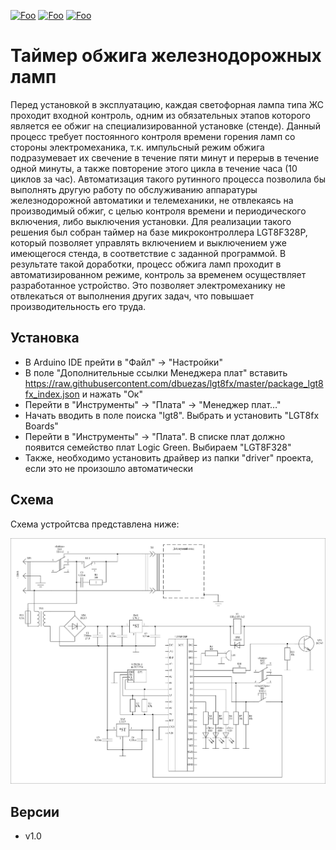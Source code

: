 [![Foo](https://img.shields.io/badge/version-1.0-brightgreen)](#versions)
[![Foo](https://img.shields.io/badge/website-eternaldev.ru-red)](https://eternaldev.ru)
[![Foo](https://img.shields.io/badge/Telegram-eternaldev__ru-blue)](https://t.me/eternaldev_ru)

# Таймер обжига железнодорожных ламп
Перед установкой в эксплуатацию, каждая светофорная лампа типа ЖС проходит входной контроль, одним из обязательных этапов которого является ее обжиг на специализированной установке (стенде). Данный процесс требует постоянного контроля времени горения ламп со стороны электромеханика, т.к. импульсный режим обжига подразумевает их свечение в течение пяти минут и перерыв в течение одной минуты, а также повторение этого цикла в течение часа (10 циклов за час). Автоматизация такого рутинного процесса позволила бы выполнять другую работу по обслуживанию аппаратуры железнодорожной автоматики и телемеханики, не отвлекаясь на производимый обжиг, с целью контроля времени 
и периодического включения, либо выключения установки.
Для реализации такого решения был собран таймер на базе микроконтроллера LGT8F328P, который позволяет управлять включением и выключением уже имеющегося стенда, в соответствие с заданной программой. В результате такой доработки, процесс обжига ламп проходит в автоматизированном режиме, контроль за временем осуществляет разработанное устройство. Это позволяет электромеханику не отвлекаться от выполнения других задач, что повышает производительность его труда.

## Установка
- В Arduino IDE прейти в "Файл" -> "Настройки"
- В поле "Дополнительные ссылки Менеджера плат" вставить https://raw.githubusercontent.com/dbuezas/lgt8fx/master/package_lgt8fx_index.json и нажать "Ок"
- Перейти в "Инструменты" -> "Плата" -> "Менеджер плат…"
- Начать вводить в поле поиска "lgt8". Выбрать и установить "LGT8fx Boards"
- Перейти в "Инструменты" -> "Плата". В списке плат должно появится семейство плат Logic Green. Выбираем "LGT8F328"
- Также, необходимо установить драйвер из папки "driver" проекта, если это не произошло автоматически

## Схема
Схема устройтсва представлена ниже:

![scheme](/docs/circuit.png)

<a id="versions"></a>
## Версии
- v1.0